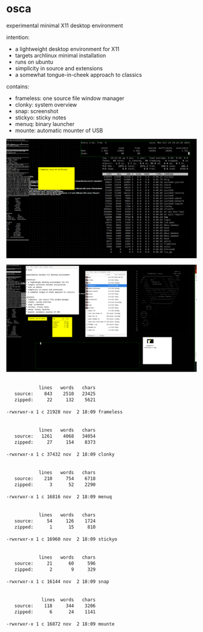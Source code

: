 # osca

experimental minimal X11 desktop environment

intention:
* a lightweight desktop environment for X11
* targets archlinux minimal installation
* runs on ubuntu
* simplicity in source and extensions
* a somewhat tongue-in-cheek approach to classics

contains:
* frameless: one source file window manager
* clonky: system overview
* snap: screenshot
* stickyo: sticky notes
* menuq: binary launcher
* mounte: automatic mounter of USB


![screenshot 1](screenshots/frameless-archlinux-1.png)


![screenshot 2](screenshots/frameless-ubuntu-1.png)


```

            lines   words   chars
   source:    843    2510   23425
   zipped:     22     132    5621

-rwxrwxr-x 1 c 21928 nov  2 18:09 frameless


            lines   words   chars
   source:   1261    4068   34054
   zipped:     27     154    8373

-rwxrwxr-x 1 c 37432 nov  2 18:09 clonky


            lines   words   chars
   source:    210     754    6718
   zipped:      3      52    2290

-rwxrwxr-x 1 c 16816 nov  2 18:09 menuq


            lines   words   chars
   source:     54     126    1724
   zipped:      1      15     810

-rwxrwxr-x 1 c 16960 nov  2 18:09 stickyo


            lines   words   chars
   source:     21      60     596
   zipped:      2       9     329

-rwxrwxr-x 1 c 16144 nov  2 18:09 snap


             lines  words   chars
   source:    118     344    3206
   zipped:      6      24    1141

-rwxrwxr-x 1 c 16872 nov  2 18:09 mounte

```
